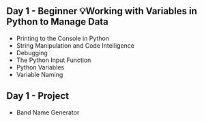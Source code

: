 ## Day 1 - Beginner 💡Working with Variables in Python to Manage Data
- Printing to the Console in Python
- String Manipulation and Code Intelligence
- Debugging
- The Python Input Function
- Python Variables
- Variable Naming
## Day 1 - Project
- Band Name Generator

